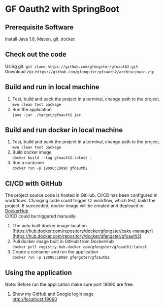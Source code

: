 # GF Oauth2 with SpringBoot
## Prerequisite Software
 Install Java 1.8, Maven, git, docker.
 
## Check out the code 
 Using git: `git clone https://github.com/gfengster/gfoauth2.git`<br>
 Download zip: `https://github.com/gfengster/gfoauth2/archive/main.zip`

## Build and run in local machine
1. Test, build and pack the project
In a terminal, change path to the project.<br>
 `mvn clean test package`
2. Run the application<br>
`java -jar ./target/gfoauth2.jar`

## Build and run docker in local machine
1. Test, build and pack the project
In a terminal, change path to the project.<br>
 `mvn clean test package`
2. Build docker image<br>
`docker build --tag gfoauth2:latest .`
3. Run a container<br>
`docker run -p 19090:19090 gfoauth2` 

## CI/CD with GitHub
The project source code is hosted in GitHub. CI/CD has been configured in workflows.
Changing code could trigger CI workflow, which test, build the project. If succeeded, docker image will be created and deployed to [DockerHub](https://hub.docker.com).<br>
CI/CD could be triggered manually.
1. The auto built docker image location<br>
[https://hub.docker.com/repository/docker/gfengster/cake-manager](https://hub.docker.com/repository/docker/gfengster/gfoauth2)
2. Pull docker image built in GitHub from DockerHub<br>
`docker pull registry.hub.docker.com/gfengster/gfoauth2:latest`
3. Create a container and run the application<br>
`docker run -p 18080:18080 gfengster/gfoauth2`

## Using the application
Note: Before run the application make sure port 19090 are free.
1. Show my GitHub and Google login page<br>
[http://localhost:19090](http://localhost:19090)

